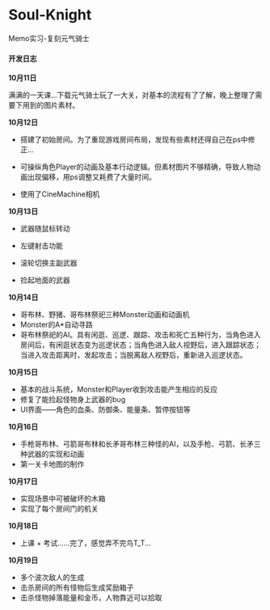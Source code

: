 # Soul-Knight
 Memo实习-复刻元气骑士

#### 开发日志

**10月11日**

满满的一天课...下载元气骑士玩了一大关，对基本的流程有了了解，晚上整理了需要下用到的图片素材。

**10月12日**

- 搭建了初始房间。为了重现游戏房间布局，发现有些素材还得自己在ps中修正...

- 可操纵角色Player的动画及基本行动逻辑。但素材图片不够精确，导致人物动画出现偏移，用ps调整又耗费了大量时间。
- 使用了CineMachine相机

**10月13日**

- 武器随鼠标转动
- 左键射击功能

- 滚轮切换主副武器
- 捡起地面的武器

**10月14日**

- 哥布林、野猪、哥布林祭祀三种Monster动画和动画机
- Monster的A*自动寻路
- 哥布林祭祀的AI。具有闲逛、巡逻、跟踪、攻击和死亡五种行为，当角色进入房间后，有闲逛状态变为巡逻状态；当角色进入敌人视野后，进入跟踪状态；当进入攻击距离时，发起攻击；当脱离敌人视野后，重新进入巡逻状态。

**10月15日**

- 基本的战斗系统，Monster和Player收到攻击能产生相应的反应
- 修复了能捡起怪物身上武器的bug
- UI界面——角色的血条、防御条、能量条、暂停按钮等

**10月16日**

- 手枪哥布林、弓箭哥布林和长矛哥布林三种怪的AI，以及手枪、弓箭、长矛三种武器的实现和动画
- 第一关卡地图的制作

**10月17日**

- 实现场景中可被破坏的木箱
- 实现了每个房间门的机关

**10月18日**

- 上课 + 考试......完了，感觉弄不完鸟T_T...

**10月19日**

- 多个波次敌人的生成
- 击杀房间的所有怪物后生成奖励箱子
- 击杀怪物掉落能量和金币，人物靠近可以拾取
